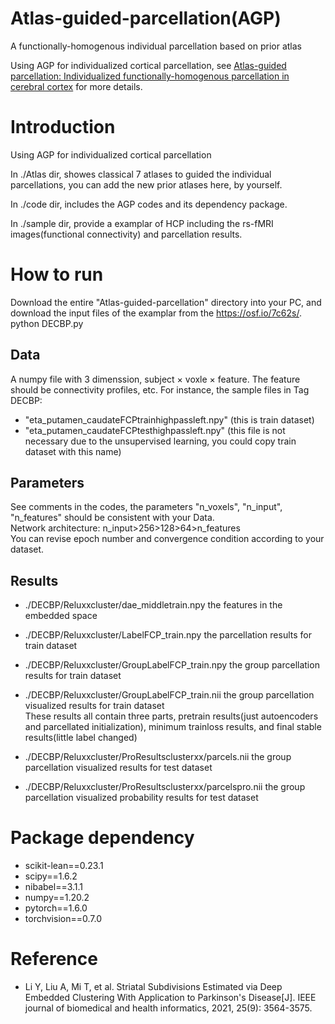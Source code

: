 # Atlas-guided-parcellation(AGP)
A functionally-homogenous individual parcellation based on prior atlas 

Using AGP for individualized cortical parcellation, see [Atlas-guided parcellation: Individualized functionally-homogenous parcellation in cerebral cortex](https://www.sciencedirect.com/science/article/pii/S0010482522007867) for more details.

# Introduction

Using AGP for individualized cortical parcellation

In ./Atlas dir, showes classical 7 atlases to guided the individual parcellations, you can add the new prior atlases here, by yourself.

In ./code dir, includes the AGP codes and its dependency package.

In ./sample dir, provide a examplar of HCP including the rs-fMRI images(functional connectivity) and parcellation results.

# How to run
Download the entire "Atlas-guided-parcellation" directory into your PC, and download the input files of the examplar from the https://osf.io/7c62s/.
python DECBP.py

## Data
A numpy file with 3 dimenssion, subject × voxle × feature. The feature should be connectivity profiles, etc. For instance, the sample files in Tag DECBP:
* "eta_putamen_caudateFCPtrainhighpassleft.npy" (this is train dataset)
* "eta_putamen_caudateFCPtesthighpassleft.npy" (this file is not necessary due to the unsupervised learning, you could copy train dataset with this name)
## Parameters
See comments in the codes, the parameters "n_voxels", "n_input", "n_features" should be consistent with your Data.<BR/>
Network architecture: n_input>256>128>64>n_features<BR/>
You can revise epoch number and convergence condition according to your dataset.
## Results
* ./DECBP/Reluxxcluster/dae_middletrain.npy  the features in the embedded space
* ./DECBP/Reluxxcluster/LabelFCP_train.npy the parcellation results for train dataset
* ./DECBP/Reluxxcluster/GroupLabelFCP_train.npy the group parcellation results for train dataset
* ./DECBP/Reluxxcluster/GroupLabelFCP_train.nii the group parcellation visualized results for train dataset<BR/>
These results all contain three parts, pretrain results(just autoencoders and parcellated initialization), minimum trainloss results, and final stable results(little label changed)


* ./DECBP/Reluxxcluster/ProResultsclusterxx/parcels.nii  the group parcellation visualized results for test dataset
* ./DECBP/Reluxxcluster/ProResultsclusterxx/parcelspro.nii  the group parcellation visualized probability results for test dataset


# Package dependency
* scikit-lean==0.23.1
* scipy==1.6.2
* nibabel==3.1.1
* numpy==1.20.2
* pytorch==1.6.0
* torchvision==0.7.0


# Reference
* Li Y, Liu A, Mi T, et al. Striatal Subdivisions Estimated via Deep Embedded Clustering With Application to Parkinson's Disease[J]. IEEE journal of biomedical and health informatics, 2021, 25(9): 3564-3575.
